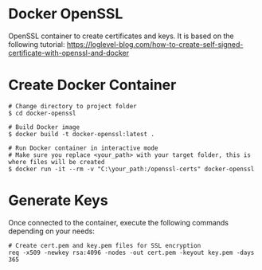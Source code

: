 # Docker OpenSSL
OpenSSL container to create certificates and keys. It is based on the following tutorial:
https://loglevel-blog.com/how-to-create-self-signed-certificate-with-openssl-and-docker

# Create Docker Container
```
# Change directory to project folder
$ cd docker-openssl

# Build Docker image
$ docker build -t docker-openssl:latest .

# Run Docker container in interactive mode
# Make sure you replace <your_path> with your target folder, this is where files will be created
$ docker run -it --rm -v "C:\your_path:/openssl-certs" docker-openssl
```

# Generate Keys
Once connected to the container, execute the following commands depending on your needs:
```
# Create cert.pem and key.pem files for SSL encryption
req -x509 -newkey rsa:4096 -nodes -out cert.pem -keyout key.pem -days 365
```
